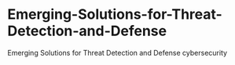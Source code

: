 # Emerging-Solutions-for-Threat-Detection-and-Defense
Emerging Solutions for Threat Detection and Defense cybersecurity 
